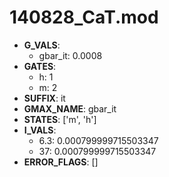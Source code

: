 # 140828_CaT.mod

- **G_VALS**:
  - gbar_it: 0.0008
- **GATES**:
  - h: 1
  - m: 2
- **SUFFIX**: it
- **GMAX_NAME**: gbar_it
- **STATES**: ['m', 'h']
- **I_VALS**:
  - 6.3: 0.000799999715503347
  - 37: 0.000799999715503347
- **ERROR_FLAGS**: []
